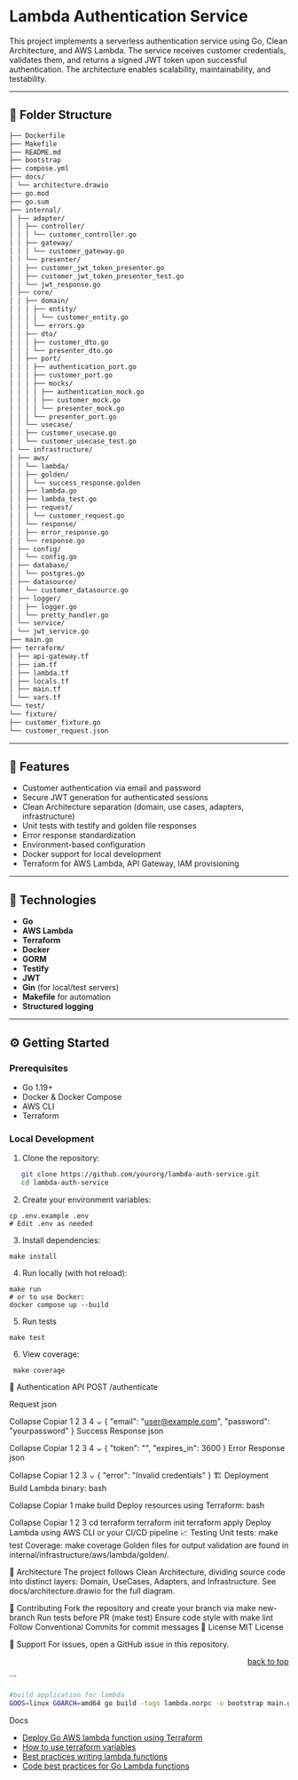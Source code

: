 # Lambda Authentication Service

This project implements a serverless authentication service using Go, Clean Architecture, and AWS Lambda. The service receives customer credentials, validates them, and returns a signed JWT token upon successful authentication. The architecture enables scalability, maintainability, and testability.

---

## 📁 Folder Structure
```bash
├── Dockerfile
├── Makefile
├── README.md
├── bootstrap
├── compose.yml
├── docs/
│ └── architecture.drawio
├── go.mod
├── go.sum
├── internal/
│ ├── adapter/
│ │ ├── controller/
│ │ │ └── customer_controller.go
│ │ ├── gateway/
│ │ │ └── customer_gateway.go
│ │ └── presenter/
│ │ ├── customer_jwt_token_presenter.go
│ │ ├── customer_jwt_token_presenter_test.go
│ │ └── jwt_response.go
│ ├── core/
│ │ ├── domain/
│ │ │ ├── entity/
│ │ │ │ └── customer_entity.go
│ │ │ └── errors.go
│ │ ├── dto/
│ │ │ ├── customer_dto.go
│ │ │ └── presenter_dto.go
│ │ ├── port/
│ │ │ ├── authentication_port.go
│ │ │ ├── customer_port.go
│ │ │ ├── mocks/
│ │ │ │ ├── authentication_mock.go
│ │ │ │ ├── customer_mock.go
│ │ │ │ └── presenter_mock.go
│ │ │ └── presenter_port.go
│ │ └── usecase/
│ │ ├── customer_usecase.go
│ │ └── customer_usecase_test.go
│ └── infrastructure/
│ ├── aws/
│ │ └── lambda/
│ │ ├── golden/
│ │ │ └── success_response.golden
│ │ ├── lambda.go
│ │ ├── lambda_test.go
│ │ ├── request/
│ │ │ └── customer_request.go
│ │ └── response/
│ │ ├── error_response.go
│ │ └── response.go
│ ├── config/
│ │ └── config.go
│ ├── database/
│ │ └── postgres.go
│ ├── datasource/
│ │ └── customer_datasource.go
│ ├── logger/
│ │ ├── logger.go
│ │ └── pretty_handler.go
│ └── service/
│ └── jwt_service.go
├── main.go
├── terraform/
│ ├── api-gateway.tf
│ ├── iam.tf
│ ├── lambda.tf
│ ├── locals.tf
│ ├── main.tf
│ └── vars.tf
└── test/
└── fixture/
├── customer_fixture.go
└── customer_request.json


```
---

## 🚀 Features

- Customer authentication via email and password
- Secure JWT generation for authenticated sessions
- Clean Architecture separation (domain, use cases, adapters, infrastructure)
- Unit tests with testify and golden file responses
- Error response standardization
- Environment-based configuration
- Docker support for local development
- Terraform for AWS Lambda, API Gateway, IAM provisioning

---

## 🔧 Technologies

- **Go**
- **AWS Lambda**
- **Terraform**
- **Docker**
- **GORM**
- **Testify**
- **JWT**
- **Gin** (for local/test servers)
- **Makefile** for automation
- **Structured logging**

---

## ⚙️ Getting Started

### Prerequisites

- Go 1.19+
- Docker & Docker Compose
- AWS CLI
- Terraform

### Local Development

1. Clone the repository:
```bash
   git clone https://github.com/yourorg/lambda-auth-service.git
   cd lambda-auth-service
```

2. Create your environment variables:
```shell
cp .env.example .env
# Edit .env as needed 
```

3. Install dependencies:

```shell
make install
```

4. Run locally (with hot reload):

```shell
make run
# or to use Docker:
docker compose up --build
```
5. Run tests
```shell
make test 
```

6. View coverage:
```shell
 make coverage
```
📝 Authentication API
POST /authenticate

Request
json

Collapse
Copiar
1
2
3
4
⌄
{
"email": "user@example.com",
"password": "yourpassword"
}
Success Response
json

Collapse
Copiar
1
2
3
4
⌄
{
"token": "<jwt-token>",
"expires_in": 3600
}
Error Response
json

Collapse
Copiar
1
2
3
⌄
{
"error": "Invalid credentials"
}
🏗️ Deployment
Build Lambda binary:
bash

Collapse
Copiar
1
make build
Deploy resources using Terraform:
bash

Collapse
Copiar
1
2
3
cd terraform
terraform init
terraform apply
Deploy Lambda using AWS CLI or your CI/CD pipeline
📈 Testing
Unit tests: make test
Coverage: make coverage
Golden files for output validation are found in internal/infrastructure/aws/lambda/golden/.

🧩 Architecture
The project follows Clean Architecture, dividing source code into distinct layers: Domain, UseCases, Adapters, and Infrastructure. See docs/architecture.drawio for the full diagram.

👏 Contributing
Fork the repository and create your branch via make new-branch
Run tests before PR (make test)
Ensure code style with make lint
Follow Conventional Commits for commit messages
📄 License
MIT License

🙏 Support
For issues, open a GitHub issue in this repository.

<p align="right"><a href="#top">back to top</a></p>
```


```bash
#build application for lambda
GOOS=linux GOARCH=amd64 go build -tags lambda.norpc -o bootstrap main.go
```


Docs
- [Deploy Go AWS lambda function using Terraform](https://www.thedevbook.com/deploy-go-aws-lambda-function-using-terraform/)
- [How to use terraform variables](https://spacelift.io/blog/how-to-use-terraform-variables)
- [Best practices writing lambda functions](https://docs.aws.amazon.com/lambda/latest/dg/best-practices.html)
- [Code best practices for Go Lambda functions](https://docs.aws.amazon.com/lambda/latest/dg/golang-handler.html#go-best-practices)